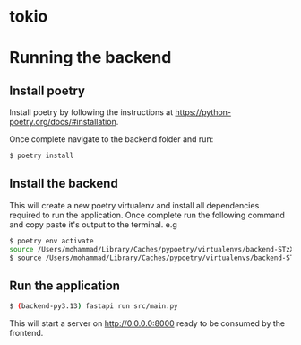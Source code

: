# tokio

# Running the backend

## Install poetry
Install poetry by following the instructions at https://python-poetry.org/docs/#installation.

Once complete navigate to the backend folder and run:

```bash
$ poetry install
```

## Install the backend
This will create a new poetry virtualenv and install all dependencies required to run the application. Once complete run the following command and copy paste it's output to the terminal. e.g

```bash
$ poetry env activate
source /Users/mohammad/Library/Caches/pypoetry/virtualenvs/backend-STzX187m-py3.13/bin/activate
$ source /Users/mohammad/Library/Caches/pypoetry/virtualenvs/backend-STzX187m-py3.13/bin/activate
```

## Run the application
```bash
$ (backend-py3.13) fastapi run src/main.py
```

This will start a server on http://0.0.0.0:8000 ready to be consumed by the frontend.

